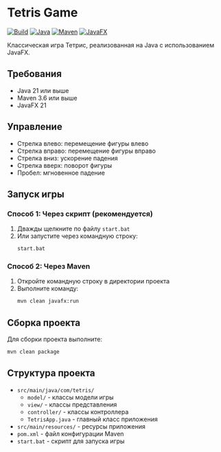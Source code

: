# Tetris Game

[![Build](https://github.com/andrei-punko/tetris-game/actions/workflows/build.yml/badge.svg)](https://github.com/andrei-punko/tetris-game/actions/workflows/build.yml)
[![Java](https://img.shields.io/badge/Java-21-red.svg)](https://www.oracle.com/java/)
[![Maven](https://img.shields.io/badge/Maven-3.6+-blue.svg)](https://maven.apache.org/)
[![JavaFX](https://img.shields.io/badge/JavaFX-21-orange.svg)](https://openjfx.io/)

Классическая игра Тетрис, реализованная на Java с использованием JavaFX.

## Требования

- Java 21 или выше
- Maven 3.6 или выше
- JavaFX 21

## Управление

- Стрелка влево: перемещение фигуры влево
- Стрелка вправо: перемещение фигуры вправо
- Стрелка вниз: ускорение падения
- Стрелка вверх: поворот фигуры
- Пробел: мгновенное падение

## Запуск игры

### Способ 1: Через скрипт (рекомендуется)

1. Дважды щелкните по файлу `start.bat`
2. Или запустите через командную строку:
   ```bash
   start.bat
   ```

### Способ 2: Через Maven

1. Откройте командную строку в директории проекта
2. Выполните команду:
   ```bash
   mvn clean javafx:run
   ```

## Сборка проекта

Для сборки проекта выполните:
```bash
mvn clean package
```

## Структура проекта

- `src/main/java/com/tetris/`
  - `model/` - классы модели игры
  - `view/` - классы представления
  - `controller/` - классы контроллера
  - `TetrisApp.java` - главный класс приложения
- `src/main/resources/` - ресурсы приложения
- `pom.xml` - файл конфигурации Maven
- `start.bat` - скрипт для запуска игры
